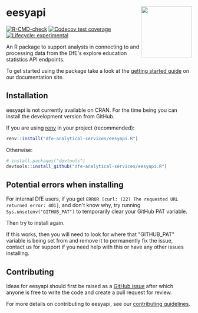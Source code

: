 # eesyapi <a href="http://dfe-analytical-services.github.io/eesyapi/"><img src="man/figures/logo.png" align="right" height="138" /></a>

<!-- badges: start -->

[![R-CMD-check](https://github.com/dfe-analytical-services/eesyapi/actions/workflows/R-CMD-check.yaml/badge.svg)](https://github.com/dfe-analytical-services/eesyapi/actions/workflows/R-CMD-check.yaml)
[![Codecov test coverage](https://codecov.io/gh/dfe-analytical-services/eesyapi/branch/main/graph/badge.svg)](https://app.codecov.io/gh/dfe-analytical-services/eesyapi?branch=main)
[![Lifecycle: experimental](https://img.shields.io/badge/lifecycle-experimental-orange.svg)](https://lifecycle.r-lib.org/articles/stages.html#experimental)

<!-- badges: end -->

An R package to support analysts in connecting to and processing data from the DfE's explore education statistics API endpoints.

To get started using the package take a look at the [getting started guide](https://dfe-analytical-services.github.io/eesyapi.R/articles/eesyapi.html) on our documentation site.

## Installation

eesyapi is not currently available on CRAN. For the time being you can
install the development version from GitHub.

If you are using
[renv](https://rstudio.github.io/renv/articles/renv.html) in your
project (recommended):

```r
renv::install("dfe-analytical-services/eesyapi.R")
```

Otherwise:

```r
# install.packages("devtools")
devtools::install_github("dfe-analytical-services/eesyapi.R")
```

## Potential errors when installing

For internal DfE users, if you get `ERROR [curl: (22) The requested URL returned error: 401]`,
and don't know why, try running `Sys.unsetenv("GITHUB_PAT")` to temporarily clear your
GitHub PAT variable.

Then try to install again.

If this works, then you will need to look for where that "GITHUB_PAT" variable
is being set from and remove it to permanently fix the issue, contact us for
support if you need help with this or have any other issues installing.

## Contributing

Ideas for eesyapi should first be raised as a [GitHub
issue](https://github.com/dfe-analytical-services/eesyapi.R/issues) after which
anyone is free to write the code and create a pull request for review.

For more details on contributing to eesyapi, see our [contributing
guidelines](https://dfe-analytical-services.github.io/eesyapi.R/CONTRIBUTING.html).
